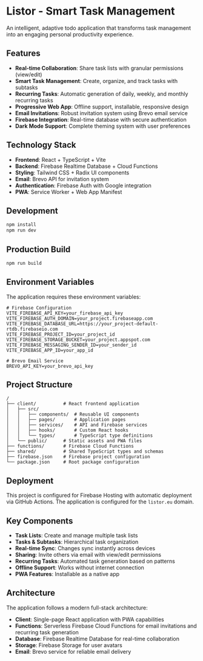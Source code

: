 # Listor - Smart Task Management

An intelligent, adaptive todo application that transforms task management into an engaging personal productivity experience.

## Features

- **Real-time Collaboration**: Share task lists with granular permissions (view/edit)
- **Smart Task Management**: Create, organize, and track tasks with subtasks
- **Recurring Tasks**: Automatic generation of daily, weekly, and monthly recurring tasks
- **Progressive Web App**: Offline support, installable, responsive design
- **Email Invitations**: Robust invitation system using Brevo email service
- **Firebase Integration**: Real-time database with secure authentication
- **Dark Mode Support**: Complete theming system with user preferences

## Technology Stack

- **Frontend**: React + TypeScript + Vite
- **Backend**: Firebase Realtime Database + Cloud Functions
- **Styling**: Tailwind CSS + Radix UI components
- **Email**: Brevo API for invitation system
- **Authentication**: Firebase Auth with Google integration
- **PWA**: Service Worker + Web App Manifest

## Development

```bash
npm install
npm run dev
```

## Production Build

```bash
npm run build
```

## Environment Variables

The application requires these environment variables:

```env
# Firebase Configuration
VITE_FIREBASE_API_KEY=your_firebase_api_key
VITE_FIREBASE_AUTH_DOMAIN=your_project.firebaseapp.com
VITE_FIREBASE_DATABASE_URL=https://your_project-default-rtdb.firebaseio.com
VITE_FIREBASE_PROJECT_ID=your_project_id
VITE_FIREBASE_STORAGE_BUCKET=your_project.appspot.com
VITE_FIREBASE_MESSAGING_SENDER_ID=your_sender_id
VITE_FIREBASE_APP_ID=your_app_id

# Brevo Email Service
BREVO_API_KEY=your_brevo_api_key
```

## Project Structure

```
/
├── client/          # React frontend application
│   ├── src/
│   │   ├── components/  # Reusable UI components
│   │   ├── pages/       # Application pages
│   │   ├── services/    # API and Firebase services
│   │   ├── hooks/       # Custom React hooks
│   │   └── types/       # TypeScript type definitions
│   └── public/      # Static assets and PWA files
├── functions/       # Firebase Cloud Functions
├── shared/          # Shared TypeScript types and schemas
├── firebase.json    # Firebase project configuration
└── package.json     # Root package configuration
```

## Deployment

This project is configured for Firebase Hosting with automatic deployment via GitHub Actions. The application is configured for the `listor.eu` domain.

## Key Components

- **Task Lists**: Create and manage multiple task lists
- **Tasks & Subtasks**: Hierarchical task organization
- **Real-time Sync**: Changes sync instantly across devices
- **Sharing**: Invite others via email with view/edit permissions
- **Recurring Tasks**: Automated task generation based on patterns
- **Offline Support**: Works without internet connection
- **PWA Features**: Installable as a native app

## Architecture

The application follows a modern full-stack architecture:

- **Client**: Single-page React application with PWA capabilities
- **Functions**: Serverless Firebase Cloud Functions for email invitations and recurring task generation
- **Database**: Firebase Realtime Database for real-time collaboration
- **Storage**: Firebase Storage for user avatars
- **Email**: Brevo service for reliable email delivery
